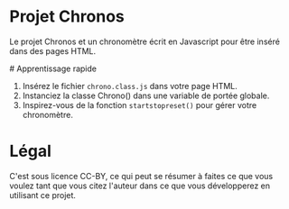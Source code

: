 # Projet Chronos

Le projet Chronos et un chronomètre écrit en Javascript pour être inséré dans des pages HTML.

# Apprentissage rapide

1. Insérez le fichier `chrono.class.js` dans votre page HTML.
1. Instanciez la classe Chrono() dans une variable de portée globale.
1. Inspirez-vous de la fonction `startstopreset()` pour gérer votre chronomètre.

# Légal
C'est sous licence CC-BY, ce qui peut se résumer à faites ce que vous voulez tant que vous citez l'auteur dans ce que vous développerez en utilisant ce projet. 